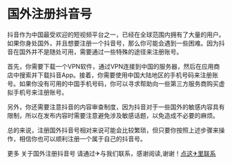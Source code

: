 # 国外注册抖音号

抖音作为中国最受欢迎的短视频平台之一，已经在全球范围内拥有了大量的用户。如果你身处国外，并且想要注册一个抖音号，那么你可能会遇到一些困难。因为抖音在国外并不是随处可用，需要通过一些特殊的途径来注册账号。

首先，你需要下载一个VPN软件，通过VPN连接到中国的服务器，然后在应用商店中搜索并下载抖音App。接着，你需要使用中国大陆地区的手机号码来注册账号。如果你没有可用的中国手机号码，你可以寻求帮助向一些第三方服务商购买虚拟手机号来注册账号。

另外，你还需要注意抖音的内容审查制度，因为抖音对于一些国外的敏感内容具有限制，所以在发布内容时需要注意避免涉及敏感话题，以免造成不必要的麻烦。

总的来说，注册国外抖音号相对来说可能会比较繁琐，但只要你按照上述步骤来操作，相信你也可以顺利注册一个属于自己的抖音号。

更多 关于国外注册抖音号 请通过✈与我们联系，感谢阅读,谢谢！[点这✈里联系](https://ww.k02.cc)